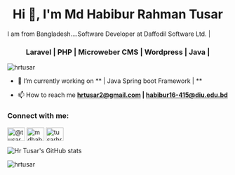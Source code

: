 <h1 align="center">Hi 👋, I'm Md Habibur Rahman Tusar</h1>
I am from Bangladesh....Software Developer at Daffodil Software Ltd. |
<h3 align="center">Laravel | PHP | Microweber CMS | Wordpress |  Java |  </h3>

<p align="left"> <img src="https://komarev.com/ghpvc/?username=hrtusar&label=Profile%20views&color=0e75b6&style=flat" alt="hrtusar" /> </p>

- 🔭 I’m currently working on ** | Java Spring boot Framework  |  **

- 📫 How to reach me **hrtusar2@gmail.com | habibur16-415@diu.edu.bd**

<h3 align="left">Connect with me:</h3>
<p align="left">
<a href="https://twitter.com/@tusarhr" target="blank"><img align="center" src="https://raw.githubusercontent.com/rahuldkjain/github-profile-readme-generator/master/src/images/icons/Social/twitter.svg" alt="@tusarhr" height="30" width="40" /></a>
<a href="https://kaggle.com/mdhabiburrahmantusar" target="blank"><img align="center" src="https://raw.githubusercontent.com/rahuldkjain/github-profile-readme-generator/master/src/images/icons/Social/kaggle.svg" alt="mdhabiburrahmantusar" height="30" width="40" /></a>
<a href="https://instagram.com/tusarhr" target="blank"><img align="center" src="https://raw.githubusercontent.com/rahuldkjain/github-profile-readme-generator/master/src/images/icons/Social/instagram.svg" alt="tusarhr" height="30" width="40" /></a>
</p>

![Hr Tusar's GitHub stats](https://github-readme-stats.vercel.app/api?username=HrTusar&theme=dark&show_icons=true)




<p><img align="center" src="https://github-readme-stats.vercel.app/api/top-langs?username=hrtusar&show_icons=true&locale=en&layout=compact" alt="hrtusar" /></p>
